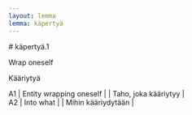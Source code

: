 ```yaml
---
layout: lemma
lemma: käpertyä
---
```


<div class="sense">
# <span class="sensename">käpertyä.1</span>

<span class="description">Wrap oneself</span>

<span class="description">Kääriytyä</span>

A1 | Entity wrapping oneself |   | Taho, joka kääriytyy |  
A2 | Into what |   | Mihin kääriydytään |  

</div>

